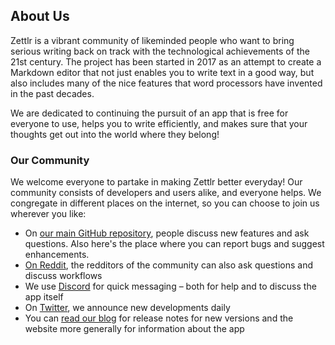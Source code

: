 ## About Us

Zettlr is a vibrant community of likeminded people who want to bring serious writing back on track with the technological achievements of the 21st century. The project has been started in 2017 as an attempt to create a Markdown editor that not just enables you to write text in a good way, but also includes many of the nice features that word processors have invented in the past decades.

We are dedicated to continuing the pursuit of an app that is free for everyone to use, helps you to write efficiently, and makes sure that your thoughts get out into the world where they belong!

### Our Community

We welcome everyone to partake in making Zettlr better everyday! Our community consists of developers and users alike, and everyone helps. We congregate in different places on the internet, so you can choose to join us wherever you like:

* On [our main GitHub repository](https://github.com/Zettlr/Zettlr), people discuss new features and ask questions. Also here's the place where you can report bugs and suggest enhancements.
* [On Reddit](https://www.reddit.com/r/Zettlr), the redditors of the community can also ask questions and discuss workflows
* We use [Discord](https://discord.gg/PcfS3DM9Xj) for quick messaging – both for help and to discuss the app itself
* On [Twitter](https://twitter.com/zettlr), we announce new developments daily
* You can [read our blog](https://zettlr.com/blog) for release notes for new versions and the website more generally for information about the app
